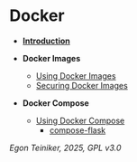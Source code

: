 # Docker 

* [**Introduction**](introduction/README.md)

* **Docker Images**
    * [Using Docker Images](docker-images/README.md)
    * [Securing Docker Images](docker-images/Docker-Security.md)

* **Docker Compose**
    * [Using Docker Compose](docker-compose/README.md)
        - [compose-flask](docker-compose/compose-flask/)


*Egon Teiniker, 2025, GPL v3.0*